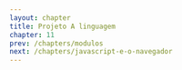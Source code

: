```yaml
---
layout: chapter
title: Projeto A linguagem
chapter: 11
prev: /chapters/modulos
next: /chapters/javascript-e-o-navegador
---
```

